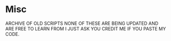 # Misc
ARCHIVE OF OLD SCRIPTS NONE OF THESE ARE BEING UPDATED AND ARE FREE TO LEARN FROM I JUST ASK YOU CREDIT ME IF YOU PASTE MY CODE.
